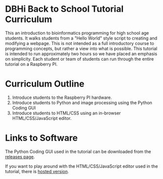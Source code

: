 # DBHi Back to School Tutorial Curriculum

This an introduction to bioinformatics programming for high school age students. It walks students from a "Hello World" style script to creating and modifying a webpage. This is not intended as a full introductory course to programming concepts, but rather a view into what is possible. This tutorial is intended to run approximately two hours so we have placed an emphasis on simplicity. Each student or team of students can run through the entire tutorial on a Raspberry PI.


# Curriculum Outline

1. Introduce students to the Raspberry PI hardware.
2. Introduce students to Python and image processing using the Python Coding GUI
3. Introduce students to HTML/CSS using an in-browser HTML/CSS/JavaScript editor. 

# Links to Software

The Python Coding GUI used in the tutorial can be downloaded from the [releases page](https://github.com/chop-dbhi/backtoschool/releases).

If you want to play around with the HTML/CSS/JavaScript editor used in the tutorial, there is [hosted version](http://chop-dbhi.github.io/backtoschool/).
